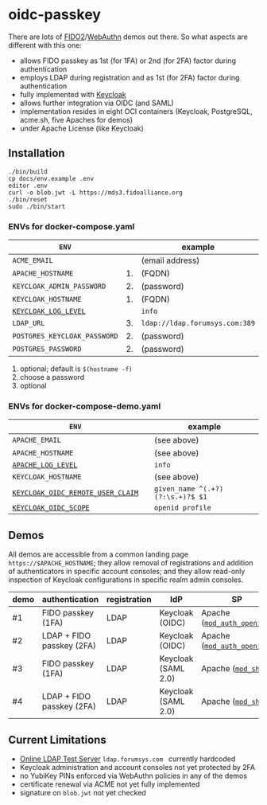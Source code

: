 # oidc-passkey

There are lots of [FIDO2](https://fidoalliance.org/fido2)/[WebAuthn](https://www.w3.org/TR/webauthn-2) demos out there.
So what aspects are different with this one:

* allows FIDO passkey as 1st (for 1FA) or 2nd (for 2FA) factor
  during authentication
* employs LDAP during registration and as 1st (for 2FA) factor
  during authentication
* fully implemented with [Keycloak](https://github.com/keycloak/keycloak/blob/main/LICENSE.txt)
* allows further integration via OIDC (and SAML)
* implementation resides in eight OCI containers
  (Keycloak, PostgreSQL, acme.sh, five Apaches for demos)
* under Apache License (like Keycloak)

## Installation

```
./bin/build
cp docs/env.example .env
editor .env
curl -o blob.jwt -L https://mds3.fidoalliance.org
./bin/reset
sudo ./bin/start
```

### ENVs for docker-compose.yaml

| `ENV` | | example |
| --- | --- | --- |
| `ACME_EMAIL` | | (email address) |
| `APACHE_HOSTNAME` | 1. | (FQDN) |
| `KEYCLOAK_ADMIN_PASSWORD` | 2. | (password) |
| `KEYCLOAK_HOSTNAME` | 1. | (FQDN) |
| [`KEYCLOAK_LOG_LEVEL`](https://www.keycloak.org/server/all-config?q=log-level) | | `info` |
| `LDAP_URL` | 3. | `ldap://ldap.forumsys.com:389` |
| `POSTGRES_KEYCLOAK_PASSWORD` | 2. | (password) |
| `POSTGRES_PASSWORD` | 2. | (password) |

1. optional; default is `$(hostname -f)`
2. choose a password
3. optional

### ENVs for docker-compose-demo.yaml

| `ENV` | | example |
| --- | --- | --- |
| `APACHE_EMAIL` | | (see above) |
| `APACHE_HOSTNAME` | | (see above) |
| [`APACHE_LOG_LEVEL`](https://httpd.apache.org/docs/2.4/en/mod/core.html#loglevel) | | `info` |
| `KEYCLOAK_HOSTNAME` | | (see above) |
| [`KEYCLOAK_OIDC_REMOTE_USER_CLAIM`](https://github.com/OpenIDC/mod_auth_openidc/blob/master/auth_openidc.conf) | | `given_name ^(.+?)(?:\s.+)?$ $1` |
| [`KEYCLOAK_OIDC_SCOPE`](https://github.com/OpenIDC/mod_auth_openidc/blob/master/auth_openidc.conf) | | `openid profile`

## Demos

All demos are accessible from a common landing page `https://$APACHE_HOSTNAME`;
they allow removal of registrations and addition of authenticators in
specific account consoles;
and they allow read-only inspection of Keycloak configurations in specific realm admin consoles.

| demo | authentication | registration | IdP | SP |
| --- | --- | --- | --- | --- |
| #1 | FIDO passkey (1FA) | LDAP | Keycloak (OIDC) | Apache ([`mod_auth_openidc`](https://github.com/OpenIDC/mod_auth_openidc)) |
| #2 | LDAP + FIDO passkey (2FA) | LDAP | Keycloak (OIDC) | Apache ([`mod_auth_openidc`](https://github.com/OpenIDC/mod_auth_openidc)) |
| #3 | FIDO passkey (1FA)  | LDAP | Keycloak (SAML 2.0) | Apache ([`mod_shib`](https://shibboleth.atlassian.net/wiki/spaces/SP3/pages/2065335062/Apache)) |
| #4 | LDAP + FIDO passkey (2FA) | LDAP | Keycloak (SAML 2.0) | Apache ([`mod_shib`](https://shibboleth.atlassian.net/wiki/spaces/SP3/pages/2065335062/Apache)) |

## Current Limitations

* [Online LDAP Test Server](https://www.forumsys.com/2022/05/10/online-ldap-test-server/) `ldap.forumsys.com ` currently hardcoded
* Keycloak administration and account consoles not yet protected by 2FA
* no YubiKey PINs enforced via WebAuthn policies in any of the demos
* certificate renewal via ACME not yet fully implemented
* signature on `blob.jwt` not yet checked
